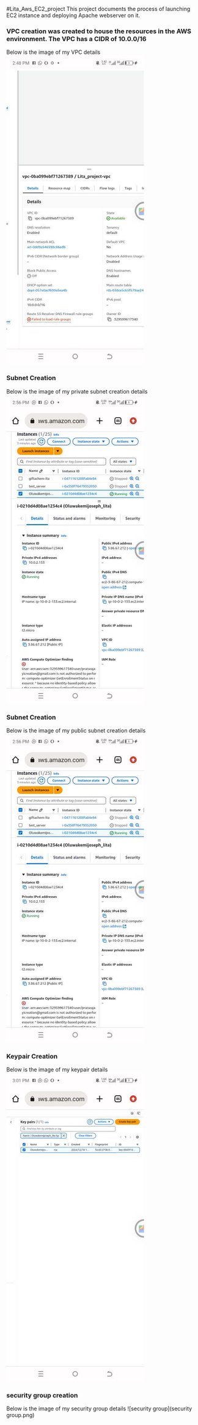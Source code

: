#Lita_Aws_EC2_project
This project documents the process of launching EC2 instance and deploying Apache webserver on it.
### VPC creation was created to house the resources in the AWS environment. The VPC has a CIDR of 10.0.0/16 
Below is the image of my VPC details 
![vpc details](/VPC1.png)
### Subnet Creation
Below is the image of my private subnet creation details 
![private subnet](/subnet.png)
### Subnet Creation
Below is the image of my public subnet creation details 
![public sunbnet](/subnet.png)
### Keypair Creation
Below is the image of my keypair details 
![keypair details](/Keypair.png)
### security group creation
Below is the image of my security group details 
![security group](security group.png)

